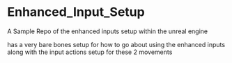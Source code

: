 # Enhanced_Input_Setup
A Sample Repo of the enhanced inputs setup within the unreal engine

has a very bare bones setup for how to go about using the enhanced inputs along with the input actions setup for these 2 movements
